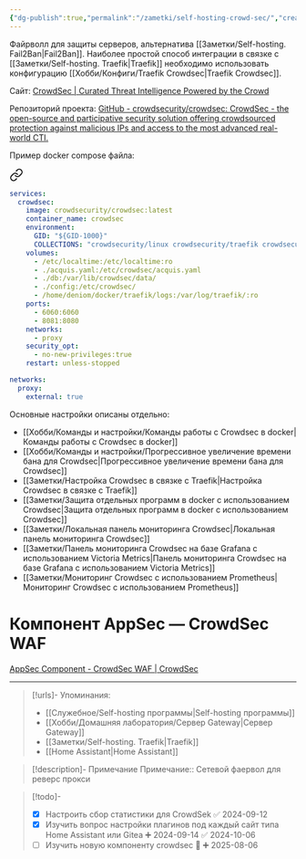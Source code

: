 ```yaml
---
{"dg-publish":true,"permalink":"/zametki/self-hosting-crowd-sec/","created":"2024-07-31 22:40","updated":"2025-08-06T20:56:57+03:00"}
---
```


Файрволл для защиты серверов, альтернатива [[Заметки/Self-hosting. Fail2Ban\|Fail2Ban]]. Наиболее простой способ интеграции в связке с [[Заметки/Self-hosting. Traefik\|Traefik]] необходимо использовать конфигурацию [[Хобби/Конфиги/Traefik Crowdsec\|Traefik Crowdsec]].

Сайт:  [CrowdSec | Curated Threat Intelligence Powered by the Crowd](https://www.crowdsec.net/)

Репозиторий проекта: [GitHub - crowdsecurity/crowdsec: CrowdSec - the open-source and participative security solution offering crowdsourced protection against malicious IPs and access to the most advanced real-world CTI.](https://github.com/crowdsecurity/crowdsec)

Пример docker compose файла:

<div class="transclusion internal-embed is-loaded"><a class="markdown-embed-link" href="/docker-compose/crowd-sec/" aria-label="Open link"><svg xmlns="http://www.w3.org/2000/svg" width="24" height="24" viewBox="0 0 24 24" fill="none" stroke="currentColor" stroke-width="2" stroke-linecap="round" stroke-linejoin="round" class="svg-icon lucide-link"><path d="M10 13a5 5 0 0 0 7.54.54l3-3a5 5 0 0 0-7.07-7.07l-1.72 1.71"></path><path d="M14 11a5 5 0 0 0-7.54-.54l-3 3a5 5 0 0 0 7.07 7.07l1.71-1.71"></path></svg></a><div class="markdown-embed">





```yaml
services:
  crowdsec:
    image: crowdsecurity/crowdsec:latest
    container_name: crowdsec
    environment:
      GID: "${GID-1000}"
      COLLECTIONS: "crowdsecurity/linux crowdsecurity/traefik crowdsecurity/appsec-virtual-patching crowdsecurity/appsec-generic-rules firix/authentik Dominic-Wagner/vaultwarden gauth-fr/immich aidalinfo/couchdb LePresidente/gitea"
    volumes:
      - /etc/localtime:/etc/localtime:ro
      - ./acquis.yaml:/etc/crowdsec/acquis.yaml
      - ./db:/var/lib/crowdsec/data/
      - ./config:/etc/crowdsec/
      - /home/deniom/docker/traefik/logs:/var/log/traefik/:ro
    ports:
      - 6060:6060
      - 8081:8080
    networks:
      - proxy
    security_opt:
      - no-new-privileges:true
    restart: unless-stopped

networks:
  proxy:
    external: true
```



</div></div>


Основные настройки описаны отдельно:
- [[Хобби/Команды и настройки/Команды работы с Crowdsec в docker\|Команды работы с Crowdsec в docker]]
- [[Хобби/Команды и настройки/Прогрессивное увеличение времени бана для Crowdsec\|Прогрессивное увеличение времени бана для Crowdsec]]
- [[Заметки/Настройка Crowdsec в связке с Traefik\|Настройка Crowdsec в связке с Traefik]]
- [[Заметки/Защита отдельных программ в docker с использованием Crowdsec\|Защита отдельных программ в docker с использованием Crowdsec]]
- [[Заметки/Локальная панель мониторинга Crowdsec\|Локальная панель мониторинга Crowdsec]]
- [[Заметки/Панель мониторинга Crowdsec на базе Grafana с использованием Victoria Metrics\|Панель мониторинга Crowdsec на базе Grafana с использованием Victoria Metrics]]
- [[Заметки/Мониторинг Crowdsec с использованием Prometheus\|Мониторинг Crowdsec с использованием Prometheus]]


# Компонент AppSec — CrowdSec WAF
[AppSec Component - CrowdSec WAF \| CrowdSec](https://doc.crowdsec.net/docs/next/appsec/intro/)


---
> [!urls]- Упоминания:
> - [[Служебное/Self-hosting программы\|Self-hosting программы]]
> - [[Хобби/Домашняя лаборатория/Сервер Gateway\|Сервер Gateway]]
> - [[Заметки/Self-hosting. Traefik\|Traefik]]
> - [[Home Assistant\|Home Assistant]]

> [!description]- Примечание
> Примечание:: Сетевой фаервол для реверс прокси

> [!todo]-
> - [x] Настроить сбор статистики для CrowdSek ✅ 2024-09-12
>- [x] Изучить вопрос настройки плагинов под каждый сайт типа Home Assistant или Gitea ➕ 2024-09-14 ✅ 2024-10-06
>- [ ] Изучить новую компоненту crowdsec 🔽 ➕ 2025-08-06
